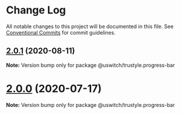 # Change Log

All notable changes to this project will be documented in this file.
See [Conventional Commits](https://conventionalcommits.org) for commit guidelines.

## [2.0.1](https://github.com/uswitch/trustyle/compare/@uswitch/trustyle.progress-bar@2.0.0...@uswitch/trustyle.progress-bar@2.0.1) (2020-08-11)

**Note:** Version bump only for package @uswitch/trustyle.progress-bar





# [2.0.0](https://github.com/uswitch/trustyle/compare/@uswitch/trustyle.progress-bar@1.1.0...@uswitch/trustyle.progress-bar@2.0.0) (2020-07-17)

**Note:** Version bump only for package @uswitch/trustyle.progress-bar
